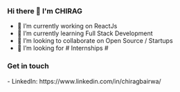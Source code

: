 ### Hi there 👋 I'm CHIRAG

<!--
**chiragbairwa/chiragbairwa** is a ✨ _special_ ✨ repository because its `README.md` (this file) appears on your GitHub profile. -->

- 🔭 I’m currently working on ReactJs
- 🌱 I’m currently learning Full Stack Development
- 👯 I’m looking to collaborate on Open Source / Startups
- 💬 I’m looking for # Internships #

<h3>Get in touch</h3>
- LinkedIn: https://www.linkedin.com/in/chiragbairwa/
